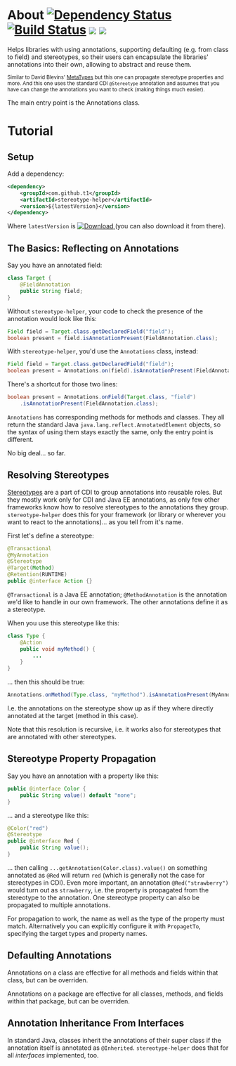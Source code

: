 # About [![Dependency Status](https://www.versioneye.com/user/projects/53fb94f2e09da317ca000650/badge.svg?style=flat)](https://www.versioneye.com/user/projects/53fb94f2e09da317ca000650) [![Build Status](https://travis-ci.org/t1/stereotype-helper.svg?branch=master)](https://travis-ci.org/t1/stereotype-helper) [![](https://jitci.com/gh/t1/stereotype-helper/svg)](https://jitci.com/gh/t1/stereotype-helper) [![](https://jitpack.io/v/t1/stereotype-helper.svg)](https://jitpack.io/#t1/stereotype-helper)

Helps libraries with using annotations, supporting defaulting (e.g. from class to field) and stereotypes, so their users can encapsulate the libraries' annotations into their own, allowing to abstract and reuse them.

<small>Similar to David Blevins' [MetaTypes](https://github.com/dblevins/metatypes) but this one can propagate stereotype properties and more. And this one uses the standard CDI `@Stereotype` annotation and assumes that you have can change the annotations you want to check (making things much easier).</small>

The main entry point is the Annotations class.

# Tutorial #

## Setup ##

Add a dependency:

```xml
<dependency>
    <groupId>com.github.t1</groupId>
    <artifactId>stereotype-helper</artifactId>
    <version>${latestVersion}</version>
</dependency>
```

Where `latestVersion` is [![Download](https://api.bintray.com/packages/t1/javaee-helpers/stereotype-helper/images/download.png) ](https://bintray.com/t1/javaee-helpers/stereotype-helper/_latestVersion) (you can also download it from there).

## The Basics: Reflecting on Annotations ##

Say you have an annotated field:

```java
class Target {
    @FieldAnnotation
    public String field;
}
```

Without `stereotype-helper`, your code to check the presence of the annotation would look like this:

```java
Field field = Target.class.getDeclaredField("field");
boolean present = field.isAnnotationPresent(FieldAnnotation.class);

```

With `stereotype-helper`, you'd use the `Annotations` class, instead:

```java
Field field = Target.class.getDeclaredField("field");
boolean present = Annotations.on(field).isAnnotationPresent(FieldAnnotation.class);

```

There's a shortcut for those two lines:

```java
boolean present = Annotations.onField(Target.class, "field")
    .isAnnotationPresent(FieldAnnotation.class);
```

`Annotations` has corresponding methods for methods and classes. They all return the standard Java `java.lang.reflect.AnnotatedElement` objects, so the syntax of using them stays exactly the same, only the entry point is different.

No big deal... so far.

## Resolving Stereotypes ##

[Stereotypes](http://docs.jboss.org/cdi/api/1.2/javax/enterprise/inject/Stereotype.html) are a part of CDI to group annotations into reusable roles. But they mostly work only for CDI and Java EE annotations, as only few other frameworks know how to resolve stereotypes to the annotations they group. `stereotype-helper` does this for your framework (or library or wherever you want to react to the annotations)... as you tell from it's name.

First let's define a stereotype:

```java
@Transactional
@MyAnnotation
@Stereotype
@Target(Method)
@Retention(RUNTIME)
public @interface Action {}
```

`@Transactional` is a Java EE annotation; `@MethodAnnotation` is the annotation we'd like to handle in our own framework. The other annotations define it as a stereotype.

When you use this stereotype like this:

```java
class Type {
    @Action
    public void myMethod() {
        ...
    }
}
```

... then this should be true:

```java
Annotations.onMethod(Type.class, "myMethod").isAnnotationPresent(MyAnnotation.class);
```

I.e. the annotations on the stereotype show up as if they where directly annotated at the target (method in this case).

Note that this resolution is recursive, i.e. it works also for stereotypes that are annotated with other stereotypes.

## Stereotype Property Propagation ##

Say you have an annotation with a property like this:

```java
public @interface Color {
    public String value() default "none";
}
```

... and a stereotype like this:

```java
@Color("red")
@Stereotype
public @interface Red {
    public String value();
}
```

... then calling `...getAnnotation(Color.class).value()` on something annotated as `@Red` will return `red` (which is generally not the case for stereotypes in CDI). Even more important, an annotation `@Red("strawberry")` would turn out as `strawberry`, i.e. the property is propagated from the stereotype to the annotation. One stereotype property can also be propagated to multiple annotations.

For propagation to work, the name as well as the type of the property must match. Alternatively you can explicitly configure it with `PropagetTo`, specifying the target types and property names.

## Defaulting Annotations ##

Annotations on a class are effective for all methods and fields within that class, but can be overriden.

Annotations on a package are effective for all classes, methods, and fields within that package, but can be overriden.

## Annotation Inheritance From Interfaces ##

In standard Java, classes inherit the annotations of their super class if the annotation itself is annotated as `@Inherited`. `stereotype-helper` does that for all _interfaces_ implemented, too.
